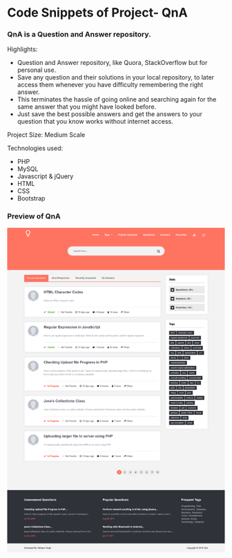 # Code Snippets of Project- QnA

### QnA is a Question and Answer repository.

Highlights:
- Question and Answer repository, like Quora, StackOverflow but for personal use.
- Save any question and their solutions in your local repository, to later access them whenever you have difficulty remembering the right answer.
- This terminates the hassle of going online and searching again for the same answer that you might have looked before.
- Just save the best possible answers and get the answers to your question that you know works without internet access.

Project Size: Medium Scale

Technologies used:
- PHP
- MySQL
- Javascript & jQuery
- HTML
- CSS
- Bootstrap

### Preview of QnA

![Homepage](/Projects/QnA/Snapshots/1_Home.png)
